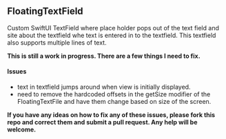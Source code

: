 ## FloatingTextField
Custom SwiftUI TextField where place holder pops out of the text field and site about the textfield whe text is entered in to the textfield. This textfield also supports multiple lines of text.

**This is still a work in progress. There are a few things I need to fix.**

#### Issues
- text in textfield jumps around when view is initially displayed.
- need to remove the hardcoded offsets in the getSize modifier of the  FloatingTextFile and have them change based on size of the screen.

**If you have any ideas on how to fix any of these issues, please fork this repo and correct them and submit a pull request. Any help will be welcome.**